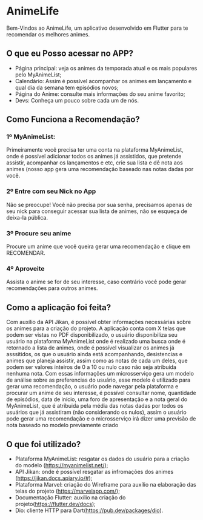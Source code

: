 # AnimeLife

Bem-Vindos ao AnimeLife, um aplicativo desenvolvido em Flutter para te recomendar os melhores animes.

## O que eu Posso acessar no APP?

- Página principal: veja os animes da temporada atual e os mais populares pelo MyAnimeList;
- Calendário: Assim é possível acompanhar os animes em lançamento e qual dia da semana tem episódios novos;
- Página do Anime: consulte mais informações do seu anime favorito;
- Devs: Conheça um pouco sobre cada um de nós.

## Como Funciona a Recomendação?

### 1º MyAnimeList:

Primeiramente você precisa ter uma conta na plataforma MyAnimeList, onde é possível adicionar todos os animes já assistidos, que pretende assistir, acompanhar os lançamentos e etc, crie sua lista e dê nota aos animes (nosso app gera uma recomendação baseado nas notas dadas por você.

### 2º Entre com seu Nick no App

Não se preocupe! Você não precisa por sua senha, precisamos apenas de seu nick para conseguir acessar sua lista de animes, não se esqueça de deixa-la pública.

### 3º Procure seu anime

Procure um anime que você queira gerar uma recomendação e clique em RECOMENDAR.

### 4º Aproveite

Assista o anime se for de seu interesse, caso contrário você pode gerar recomendações para outros animes.

## Como a aplicação foi feita?

Com auxílio da API Jikan, é possível obter informações necessárias sobre os animes para a criação do projeto. A aplicação conta com X telas que podem ser vistas no PDF disponibilizado, o usuário disponibiliza seu usuário na plataforma MyAnimeList onde é realizado uma busca onde é retornado a lista de animes, onde é possível visualizar os animes já asssitidos, os que o usuário ainda está acompanhando, desistencias e animes que planeja assistir, assim como as notas de cada um deles, que podem ser valores inteiros de 0 a 10 ou nulo caso não seja atribuída nenhuma nota.
Com essas informações um microsserviço gera um modelo de análise sobre as preferencias do usuário, esse modelo é utilizado para gerar uma recomendação, o usuário pode navegar pela plataforma e procurar um anime de seu interesse, é possível consultar nome, quantidade de episódios, data de início, uma foro de apresentação e a nota geral do MyAnimeList, que é atribuida pela média das notas dadas por todos os usuários que já assistiram (não considerando os nulos), assim o usuário pode gerar uma recomendação e o microsserviço irá dizer uma previsão de nota baseado no modelo previamente criado

## O que foi utilizado?

- Plataforma MyAnimeList: resgatar os dados do usuário para a criação do modelo (https://myanimelist.net/);
- API Jikan: onde é possível resgatar as infromações dos animes (https://jikan.docs.apiary.io/#);
- Plataforma Marvel: criação do Wireframe para auxílio na elaboração das telas do projeto (https://marvelapp.com/);
- Documentação Flutter: auxílio na criação do projeto(https://flutter.dev/docs);
- Dio: cliente HTTP para Dart(https://pub.dev/packages/dio).


